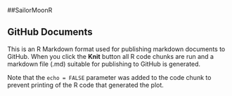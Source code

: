 
\#\#SailorMoonR

## GitHub Documents

This is an R Markdown format used for publishing markdown documents to
GitHub. When you click the **Knit** button all R code chunks are run and
a markdown file (.md) suitable for publishing to GitHub is generated.

Note that the `echo = FALSE` parameter was added to the code chunk to
prevent printing of the R code that generated the plot.
